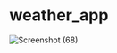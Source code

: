 # weather_app
![Screenshot (68)](https://github.com/user-attachments/assets/68a409e0-3e45-450e-912f-500f1831b90d)

